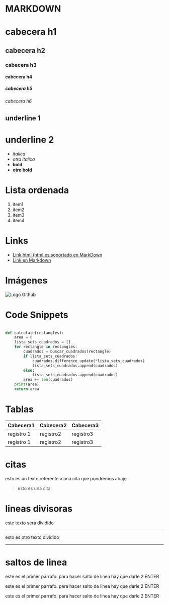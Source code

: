 # MARKDOWN

# cabecera h1
## cabecera h2
### cabecera h3
#### cabecera h4
##### cabecera h5
###### cabecera h6

underline 1
-----------

underline 2
===========

- *italica*
- _otra italica_
- **bold**
- __otro bold__

# Lista ordenada
1. item1
2. item2
3. item3
4. item4

# Links
- <a href="http;//google.com">Link html (html es soportado en MarkDown</a>
- [Link en Markdown](http://google.com)

# Imágenes
![Logo Github](https://cdn-icons-png.flaticon.com/512/25/25231.png)

# Code Snippets
```python

def calculate(rectangles):
    area = 0
    lista_sets_cuadrados = []
    for rectangle in rectangles:
        cuadrados = buscar_cuadrados(rectangle)
        if lista_sets_cuadrados:
            cuadrados.difference_update(*lista_sets_cuadrados)
            lista_sets_cuadrados.append(cuadrados)            
        else:
            lista_sets_cuadrados.append(cuadrados)
        area += len(cuadrados)
    print(area)
    return area
```

# Tablas
| Cabecera1 | Cabecera2 | Cabecera3 |
| --------- | --------- | --------- |
| registro 1| registro2 | registro3 |
| registro 1| registro2 | registro3 |

# citas
esto es un texto referente a una cita que pondremos abajo
> esto es una cita

# lineas divisoras
este texto será dividido

---
esto es otro texto dividido

---


# saltos de linea
este es el primer parrafo. para hacer salto de linea hay que darle 2 ENTER

este es el primer parrafo. para hacer salto de linea hay que darle 2 ENTER

este es el primer parrafo. para hacer salto de linea hay que darle 2 ENTER

